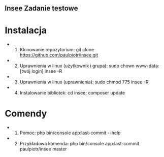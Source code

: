 ## Insee Zadanie testowe

# Instalacja

 - 1) Klonowanie repozytorium: git clone https://github.com/paulpiotr/insee.git
 - 2) Uprawnienia w linux (użytkownik i grupa): sudo chown www-data:[twój login] insee -R
 - 3) Uprawnienia w linux (uprawnienia): sudo chmod 775 insee -R
 - 4) Instalowanie bibliotek: cd insee; composer update

 # Comendy
 
 - 1) Pomoc: php bin/console app:last-commit --help
 - 2) Przykładowa komenda: php bin/console app:last-commit paulpiotr/insee master
 
